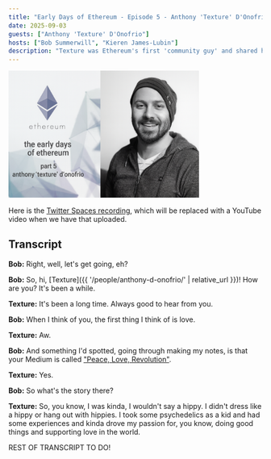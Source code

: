 ```yaml
---
title: "Early Days of Ethereum - Episode 5 - Anthony 'Texture' D'Onofrio"
date: 2025-09-03
guests: ["Anthony 'Texture' D'Onofrio"]
hosts: ["Bob Summerwill", "Kieren James-Lubin"]
description: "Texture was Ethereum's first 'community guy' and shared his unique perspective starting from the very earliest days of the project."
---
```


<img src="/videos/thumbnails/early-days-of-ethereum-part-005.png" alt="Early Days of Ethereum - Episode 5 - Anthony 'Texture' D'Onofrio" style="width: 75%;">

Here is the [Twitter Spaces recording](https://x.com/i/spaces/1OdKrOlXqkwGX), which will be replaced with a YouTube video when we have that uploaded.


## Transcript

**Bob:** Right, well, let's get going, eh?

**Bob:** So, hi, [Texture]({{ '/people/anthony-d-onofrio/' | relative_url }})!  How are you?  It's been a while.

**Texture:** It's been a long time.  Always good to hear from you.

**Bob:** When I think of you, the first thing I think of is love.

**Texture:** Aw.

**Bob:** And something I'd spotted, going through making my notes, is that your Medium is called ["Peace, Love, Revolution"](https://medium.com/@peaceloverevolution).

**Texture:** Yes.

**Bob:** So what's the story there?

**Texture:** So, you know, I was kinda, I wouldn't say a hippy.  I didn't dress like a hippy or hang out with hippies.   I took some psychedelics as a kid and had some experiences and kinda drove my passion for, you know, doing good things and supporting love in the world.

REST OF TRANSCRIPT TO DO!